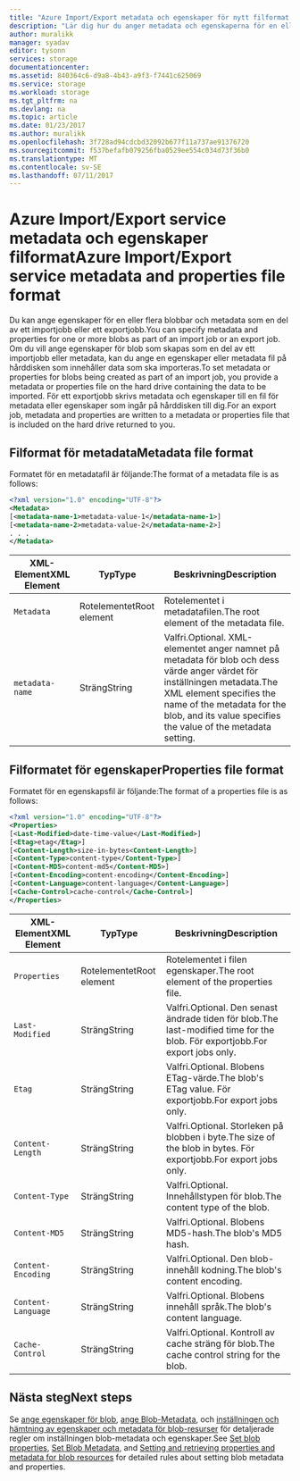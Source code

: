 ```yaml
---
title: "Azure Import/Export metadata och egenskaper för nytt filformat | Microsoft Docs"
description: "Lär dig hur du anger metadata och egenskaperna för en eller flera blobbar som är en del av en importera eller exportera jobb."
author: muralikk
manager: syadav
editor: tysonn
services: storage
documentationcenter: 
ms.assetid: 840364c6-d9a8-4b43-a9f3-f7441c625069
ms.service: storage
ms.workload: storage
ms.tgt_pltfrm: na
ms.devlang: na
ms.topic: article
ms.date: 01/23/2017
ms.author: muralikk
ms.openlocfilehash: 3f728ad94cdcbd32092b677f11a737ae91376720
ms.sourcegitcommit: f537befafb079256fba0529ee554c034d73f36b0
ms.translationtype: MT
ms.contentlocale: sv-SE
ms.lasthandoff: 07/11/2017
---
```

# <a name="azure-importexport-service-metadata-and-properties-file-format"></a><span data-ttu-id="51896-103">Azure Import/Export service metadata och egenskaper filformat</span><span class="sxs-lookup"><span data-stu-id="51896-103">Azure Import/Export service metadata and properties file format</span></span>
<span data-ttu-id="51896-104">Du kan ange egenskaper för en eller flera blobbar och metadata som en del av ett importjobb eller ett exportjobb.</span><span class="sxs-lookup"><span data-stu-id="51896-104">You can specify metadata and properties for one or more blobs as part of an import job or an export job.</span></span> <span data-ttu-id="51896-105">Om du vill ange egenskaper för blob som skapas som en del av ett importjobb eller metadata, kan du ange en egenskaper eller metadata fil på hårddisken som innehåller data som ska importeras.</span><span class="sxs-lookup"><span data-stu-id="51896-105">To set metadata or properties for blobs being created as part of an import job, you provide a metadata or properties file on the hard drive containing the data to be imported.</span></span> <span data-ttu-id="51896-106">För ett exportjobb skrivs metadata och egenskaper till en fil för metadata eller egenskaper som ingår på hårddisken till dig.</span><span class="sxs-lookup"><span data-stu-id="51896-106">For an export job, metadata and properties are written to a metadata or properties file that is included on the hard drive returned to you.</span></span>  
  
## <a name="metadata-file-format"></a><span data-ttu-id="51896-107">Filformat för metadata</span><span class="sxs-lookup"><span data-stu-id="51896-107">Metadata file format</span></span>  
<span data-ttu-id="51896-108">Formatet för en metadatafil är följande:</span><span class="sxs-lookup"><span data-stu-id="51896-108">The format of a metadata file is as follows:</span></span>  
  
```xml
<?xml version="1.0" encoding="UTF-8"?>  
<Metadata>  
[<metadata-name-1>metadata-value-1</metadata-name-1>]  
[<metadata-name-2>metadata-value-2</metadata-name-2>]  
. . .  
</Metadata>  
```
  
|<span data-ttu-id="51896-109">XML-Element</span><span class="sxs-lookup"><span data-stu-id="51896-109">XML Element</span></span>|<span data-ttu-id="51896-110">Typ</span><span class="sxs-lookup"><span data-stu-id="51896-110">Type</span></span>|<span data-ttu-id="51896-111">Beskrivning</span><span class="sxs-lookup"><span data-stu-id="51896-111">Description</span></span>|  
|-----------------|----------|-----------------|  
|`Metadata`|<span data-ttu-id="51896-112">Rotelementet</span><span class="sxs-lookup"><span data-stu-id="51896-112">Root element</span></span>|<span data-ttu-id="51896-113">Rotelementet i metadatafilen.</span><span class="sxs-lookup"><span data-stu-id="51896-113">The root element of the metadata file.</span></span>|  
|`metadata-name`|<span data-ttu-id="51896-114">Sträng</span><span class="sxs-lookup"><span data-stu-id="51896-114">String</span></span>|<span data-ttu-id="51896-115">Valfri.</span><span class="sxs-lookup"><span data-stu-id="51896-115">Optional.</span></span> <span data-ttu-id="51896-116">XML-elementet anger namnet på metadata för blob och dess värde anger värdet för inställningen metadata.</span><span class="sxs-lookup"><span data-stu-id="51896-116">The XML element specifies the name of the metadata for the blob, and its value specifies the value of the metadata setting.</span></span>|  
  
## <a name="properties-file-format"></a><span data-ttu-id="51896-117">Filformatet för egenskaper</span><span class="sxs-lookup"><span data-stu-id="51896-117">Properties file format</span></span>  
<span data-ttu-id="51896-118">Formatet för en egenskapsfil är följande:</span><span class="sxs-lookup"><span data-stu-id="51896-118">The format of a properties file is as follows:</span></span>  
  
```xml
<?xml version="1.0" encoding="UTF-8"?>  
<Properties>  
[<Last-Modified>date-time-value</Last-Modified>]  
[<Etag>etag</Etag>]  
[<Content-Length>size-in-bytes<Content-Length>]  
[<Content-Type>content-type</Content-Type>]  
[<Content-MD5>content-md5</Content-MD5>]  
[<Content-Encoding>content-encoding</Content-Encoding>]  
[<Content-Language>content-language</Content-Language>]  
[<Cache-Control>cache-control</Cache-Control>]  
</Properties>  
```
  
|<span data-ttu-id="51896-119">XML-Element</span><span class="sxs-lookup"><span data-stu-id="51896-119">XML Element</span></span>|<span data-ttu-id="51896-120">Typ</span><span class="sxs-lookup"><span data-stu-id="51896-120">Type</span></span>|<span data-ttu-id="51896-121">Beskrivning</span><span class="sxs-lookup"><span data-stu-id="51896-121">Description</span></span>|  
|-----------------|----------|-----------------|  
|`Properties`|<span data-ttu-id="51896-122">Rotelementet</span><span class="sxs-lookup"><span data-stu-id="51896-122">Root element</span></span>|<span data-ttu-id="51896-123">Rotelementet i filen egenskaper.</span><span class="sxs-lookup"><span data-stu-id="51896-123">The root element of the properties file.</span></span>|  
|`Last-Modified`|<span data-ttu-id="51896-124">Sträng</span><span class="sxs-lookup"><span data-stu-id="51896-124">String</span></span>|<span data-ttu-id="51896-125">Valfri.</span><span class="sxs-lookup"><span data-stu-id="51896-125">Optional.</span></span> <span data-ttu-id="51896-126">Den senast ändrade tiden för blob.</span><span class="sxs-lookup"><span data-stu-id="51896-126">The last-modified time for the blob.</span></span> <span data-ttu-id="51896-127">För exportjobb.</span><span class="sxs-lookup"><span data-stu-id="51896-127">For export jobs only.</span></span>|  
|`Etag`|<span data-ttu-id="51896-128">Sträng</span><span class="sxs-lookup"><span data-stu-id="51896-128">String</span></span>|<span data-ttu-id="51896-129">Valfri.</span><span class="sxs-lookup"><span data-stu-id="51896-129">Optional.</span></span> <span data-ttu-id="51896-130">Blobens ETag-värde.</span><span class="sxs-lookup"><span data-stu-id="51896-130">The blob's ETag value.</span></span> <span data-ttu-id="51896-131">För exportjobb.</span><span class="sxs-lookup"><span data-stu-id="51896-131">For export jobs only.</span></span>|  
|`Content-Length`|<span data-ttu-id="51896-132">Sträng</span><span class="sxs-lookup"><span data-stu-id="51896-132">String</span></span>|<span data-ttu-id="51896-133">Valfri.</span><span class="sxs-lookup"><span data-stu-id="51896-133">Optional.</span></span> <span data-ttu-id="51896-134">Storleken på blobben i byte.</span><span class="sxs-lookup"><span data-stu-id="51896-134">The size of the blob in bytes.</span></span> <span data-ttu-id="51896-135">För exportjobb.</span><span class="sxs-lookup"><span data-stu-id="51896-135">For export jobs only.</span></span>|  
|`Content-Type`|<span data-ttu-id="51896-136">Sträng</span><span class="sxs-lookup"><span data-stu-id="51896-136">String</span></span>|<span data-ttu-id="51896-137">Valfri.</span><span class="sxs-lookup"><span data-stu-id="51896-137">Optional.</span></span> <span data-ttu-id="51896-138">Innehållstypen för blob.</span><span class="sxs-lookup"><span data-stu-id="51896-138">The content type of the blob.</span></span>|  
|`Content-MD5`|<span data-ttu-id="51896-139">Sträng</span><span class="sxs-lookup"><span data-stu-id="51896-139">String</span></span>|<span data-ttu-id="51896-140">Valfri.</span><span class="sxs-lookup"><span data-stu-id="51896-140">Optional.</span></span> <span data-ttu-id="51896-141">Blobens MD5-hash.</span><span class="sxs-lookup"><span data-stu-id="51896-141">The blob's MD5 hash.</span></span>|  
|`Content-Encoding`|<span data-ttu-id="51896-142">Sträng</span><span class="sxs-lookup"><span data-stu-id="51896-142">String</span></span>|<span data-ttu-id="51896-143">Valfri.</span><span class="sxs-lookup"><span data-stu-id="51896-143">Optional.</span></span> <span data-ttu-id="51896-144">Den blob-innehåll kodning.</span><span class="sxs-lookup"><span data-stu-id="51896-144">The blob's content encoding.</span></span>|  
|`Content-Language`|<span data-ttu-id="51896-145">Sträng</span><span class="sxs-lookup"><span data-stu-id="51896-145">String</span></span>|<span data-ttu-id="51896-146">Valfri.</span><span class="sxs-lookup"><span data-stu-id="51896-146">Optional.</span></span> <span data-ttu-id="51896-147">Blobens innehåll språk.</span><span class="sxs-lookup"><span data-stu-id="51896-147">The blob's content language.</span></span>|  
|`Cache-Control`|<span data-ttu-id="51896-148">Sträng</span><span class="sxs-lookup"><span data-stu-id="51896-148">String</span></span>|<span data-ttu-id="51896-149">Valfri.</span><span class="sxs-lookup"><span data-stu-id="51896-149">Optional.</span></span> <span data-ttu-id="51896-150">Kontroll av cache sträng för blob.</span><span class="sxs-lookup"><span data-stu-id="51896-150">The cache control string for the blob.</span></span>|  

## <a name="next-steps"></a><span data-ttu-id="51896-151">Nästa steg</span><span class="sxs-lookup"><span data-stu-id="51896-151">Next steps</span></span>

<span data-ttu-id="51896-152">Se [ange egenskaper för blob](/rest/api/storageservices/set-blob-properties), [ange Blob-Metadata](/rest/api/storageservices/set-blob-metadata), och [inställningen och hämtning av egenskaper och metadata för blob-resurser](/rest/api/storageservices/setting-and-retrieving-properties-and-metadata-for-blob-resources) för detaljerade regler om inställningen blob-metadata och egenskaper.</span><span class="sxs-lookup"><span data-stu-id="51896-152">See [Set blob properties](/rest/api/storageservices/set-blob-properties), [Set Blob Metadata](/rest/api/storageservices/set-blob-metadata), and [Setting and retrieving properties and metadata for blob resources](/rest/api/storageservices/setting-and-retrieving-properties-and-metadata-for-blob-resources) for detailed rules about setting blob metadata and properties.</span></span>
